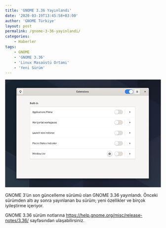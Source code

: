 ```yaml
---
title: 'GNOME 3.36 Yayınlandı'
date: '2020-03-19T13:45:58+03:00'
author: 'GNOME Türkiye'
layout: post
permalink: /gnome-3-36-yayinlandi/
categories:
    - Haberler
tags:
    - GNOME
    - 'GNOME 3.36'
    - 'Linux Masaüstü Ortamı'
    - 'Yeni Sürüm'
---
```


![Uzantılar](/media/2023/04/extensions.png "Uzantılar")

GNOME 3’ün son güncelleme sürümü olan GNOME 3.36 yayınlandı. Önceki sürümden altı ay sonra yayınlanan bu sürüm; yeni özellikler ve birçok iyileştirme içeriyor.

GNOME 3.36 sürüm notlarına <https://help.gnome.org/misc/release-notes/3.36/> sayfasından ulaşabilirsiniz.